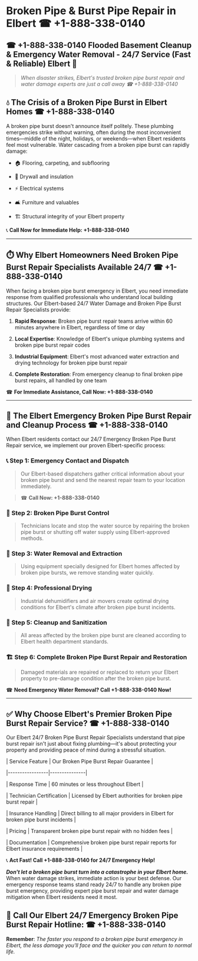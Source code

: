 # Broken Pipe & Burst Pipe Repair in Elbert ☎ +1-888-338-0140  
## ☎ +1-888-338-0140 Flooded Basement Cleanup & Emergency Water Removal - 24/7 Service (Fast & Reliable) Elbert 🚨  

> *When disaster strikes, Elbert's trusted broken pipe burst repair and water damage experts are just a call away ☎ +1-888-338-0140*  

## 💧 The Crisis of a Broken Pipe Burst in Elbert Homes ☎ +1-888-338-0140  

A broken pipe burst doesn't announce itself politely. These plumbing emergencies strike without warning, often during the most inconvenient times—middle of the night, holidays, or weekends—when Elbert residents feel most vulnerable. Water cascading from a broken pipe burst can rapidly damage:  

* 🏠 Flooring, carpeting, and subflooring  
* 🧱 Drywall and insulation  
* ⚡ Electrical systems  
* 🛋️ Furniture and valuables  
* 🏗️ Structural integrity of your Elbert property  

📞 **Call Now for Immediate Help: +1-888-338-0140**  

---  

## ⏱️ Why Elbert Homeowners Need Broken Pipe Burst Repair Specialists Available 24/7 ☎ +1-888-338-0140  

When facing a broken pipe burst emergency in Elbert, you need immediate response from qualified professionals who understand local building structures. Our Elbert-based 24/7 Water Damage and Broken Pipe Burst Repair Specialists provide:  

1. **Rapid Response**: Broken pipe burst repair teams arrive within 60 minutes anywhere in Elbert, regardless of time or day  
2. **Local Expertise**: Knowledge of Elbert's unique plumbing systems and broken pipe burst repair codes  
3. **Industrial Equipment**: Elbert's most advanced water extraction and drying technology for broken pipe burst repair  
4. **Complete Restoration**: From emergency cleanup to final broken pipe burst repairs, all handled by one team  

☎ **For Immediate Assistance, Call Now: +1-888-338-0140**  

---  

## 🔧 The Elbert Emergency Broken Pipe Burst Repair and Cleanup Process ☎ +1-888-338-0140  

When Elbert residents contact our 24/7 Emergency Broken Pipe Burst Repair service, we implement our proven Elbert-specific process:  

### 📞 Step 1: Emergency Contact and Dispatch  
> Our Elbert-based dispatchers gather critical information about your broken pipe burst and send the nearest repair team to your location immediately.  
> ☎ **Call Now: +1-888-338-0140**  

### 🚿 Step 2: Broken Pipe Burst Control  
> Technicians locate and stop the water source by repairing the broken pipe burst or shutting off water supply using Elbert-approved methods.  

### 🌊 Step 3: Water Removal and Extraction  
> Using equipment specially designed for Elbert homes affected by broken pipe bursts, we remove standing water quickly.  

### 💨 Step 4: Professional Drying  
> Industrial dehumidifiers and air movers create optimal drying conditions for Elbert's climate after broken pipe burst incidents.  

### 🧼 Step 5: Cleanup and Sanitization  
> All areas affected by the broken pipe burst are cleaned according to Elbert health department standards.  

### 🏗️ Step 6: Complete Broken Pipe Burst Repair and Restoration  
> Damaged materials are repaired or replaced to return your Elbert property to pre-damage condition after the broken pipe burst.  

☎ **Need Emergency Water Removal? Call +1-888-338-0140 Now!**  

---  

## ✅ Why Choose Elbert's Premier Broken Pipe Burst Repair Service? ☎ +1-888-338-0140  

Our Elbert 24/7 Broken Pipe Burst Repair Specialists understand that pipe burst repair isn't just about fixing plumbing—it's about protecting your property and providing peace of mind during a stressful situation.  

| Service Feature | Our Broken Pipe Burst Repair Guarantee |  
|-----------------|---------------|  
| Response Time | 60 minutes or less throughout Elbert |  
| Technician Certification | Licensed by Elbert authorities for broken pipe burst repair |  
| Insurance Handling | Direct billing to all major providers in Elbert for broken pipe burst incidents |  
| Pricing | Transparent broken pipe burst repair with no hidden fees |  
| Documentation | Comprehensive broken pipe burst repair reports for Elbert insurance requirements |  

📞 **Act Fast! Call +1-888-338-0140 for 24/7 Emergency Help!**  

***Don't let a broken pipe burst turn into a catastrophe in your Elbert home.*** When water damage strikes, immediate action is your best defense. Our emergency response teams stand ready 24/7 to handle any broken pipe burst emergency, providing expert pipe burst repair and water damage mitigation when Elbert residents need it most.  

## 📱 Call Our Elbert 24/7 Emergency Broken Pipe Burst Repair Hotline: ☎ +1-888-338-0140  

**Remember**: *The faster you respond to a broken pipe burst emergency in Elbert, the less damage you'll face and the quicker you can return to normal life.*
